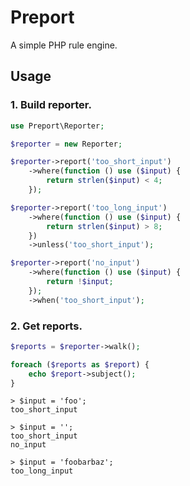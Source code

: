 Preport
=======

A simple PHP rule engine.

Usage
-----

### 1. Build reporter.

```php
use Preport\Reporter;

$reporter = new Reporter;

$reporter->report('too_short_input')
    ->where(function () use ($input) {
        return strlen($input) < 4;
    });

$reporter->report('too_long_input')
    ->where(function () use ($input) {
        return strlen($input) > 8;
    })
    ->unless('too_short_input');

$reporter->report('no_input')
    ->where(function () use ($input) {
        return !$input;
    });
    ->when('too_short_input');
```

### 2. Get reports.

```php
$reports = $reporter->walk();

foreach ($reports as $report) {
    echo $report->subject();
}
```

```
> $input = 'foo';
too_short_input

> $input = '';
too_short_input
no_input

> $input = 'foobarbaz';
too_long_input
```
